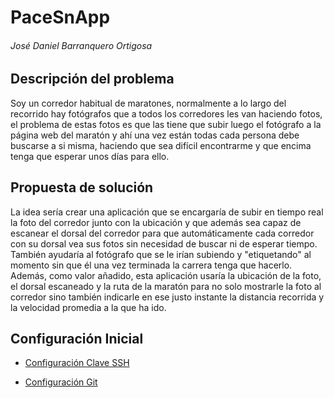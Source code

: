 # PaceSnApp

###### José Daniel Barranquero Ortigosa


## Descripción del problema

Soy un corredor habitual de maratones, normalmente a lo largo del recorrido hay fotógrafos que a todos los corredores les van haciendo fotos, el problema de estas fotos es que las tiene que subir luego el fotógrafo a la página web del maratón y ahí una vez están todas cada persona debe buscarse a si misma, haciendo que sea difícil encontrarme y que encima tenga que esperar unos días para ello.

## Propuesta de solución

La idea sería crear una aplicación que se encargaría de subir en tiempo real la foto del corredor junto con la ubicación y que además sea capaz de escanear el dorsal del corredor para que automáticamente cada corredor con su dorsal vea sus fotos sin necesidad de buscar ni de esperar tiempo. También ayudaría al fotógrafo que se le irían subiendo y "etiquetando" al momento sin que él una vez terminada la carrera tenga que hacerlo.
Además, como valor añadido, esta aplicación usaría la ubicación de la foto, el dorsal escaneado y la ruta de la maratón para no solo mostrarle la foto al corredor sino también indicarle en ese justo instante la distancia recorrida y la velocidad promedia a la que ha ido.

## Configuración Inicial

- [Configuración Clave SSH](https://github.com/danibarranqueroo/CestApp/blob/Objetivo-0/docs/conexionssh.png)

-  [Configuración Git](https://github.com/danibarranqueroo/CestApp/blob/Objetivo-0/docs/gitconfig.png)
